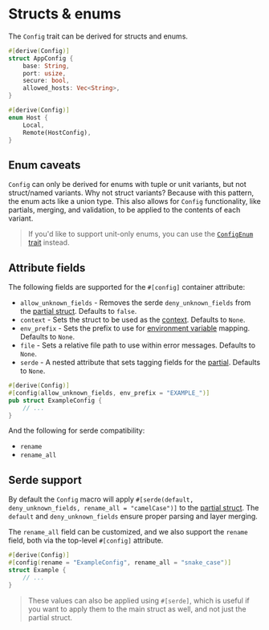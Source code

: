 # Structs & enums

The `Config` trait can be derived for structs and enums.

```rust
#[derive(Config)]
struct AppConfig {
	base: String,
	port: usize,
	secure: bool,
	allowed_hosts: Vec<String>,
}

#[derive(Config)]
enum Host {
	Local,
	Remote(HostConfig),
}
```

## Enum caveats

`Config` can only be derived for enums with tuple or unit variants, but not struct/named variants.
Why not struct variants? Because with this pattern, the enum acts like a union type. This also
allows for `Config` functionality, like partials, merging, and validation, to be applied to the
contents of each variant.

> If you'd like to support unit-only enums, you can use the [`ConfigEnum` trait](../enum/index.md)
> instead.

## Attribute fields

The following fields are supported for the `#[config]` container attribute:

- `allow_unknown_fields` - Removes the serde `deny_unknown_fields` from the
  [partial struct](./partial.md). Defaults to `false`.
- `context` - Sets the struct to be used as the [context](./context.md). Defaults to `None`.
- `env_prefix` - Sets the prefix to use for
  [environment variable](./struct/env.md#container-prefixes) mapping. Defaults to `None`.
- `file` - Sets a relative file path to use within error messages. Defaults to `None`.
- `serde` - A nested attribute that sets tagging fields for the [partial](./partial.md). Defaults to
  `None`.

```rust
#[derive(Config)]
#[config(allow_unknown_fields, env_prefix = "EXAMPLE_")]
pub struct ExampleConfig {
	// ...
}
```

And the following for serde compatibility:

- `rename`
- `rename_all`

## Serde support

By default the `Config` macro will apply
`#[serde(default, deny_unknown_fields, rename_all = "camelCase")]` to the
[partial struct](./partial.md). The `default` and `deny_unknown_fields` ensure proper parsing and
layer merging.

The `rename_all` field can be customized, and we also support the `rename` field, both via the
top-level `#[config]` attribute.

```rust
#[derive(Config)]
#[config(rename = "ExampleConfig", rename_all = "snake_case")]
struct Example {
	// ...
}
```

> These values can also be applied using `#[serde]`, which is useful if you want to apply them to
> the main struct as well, and not just the partial struct.

